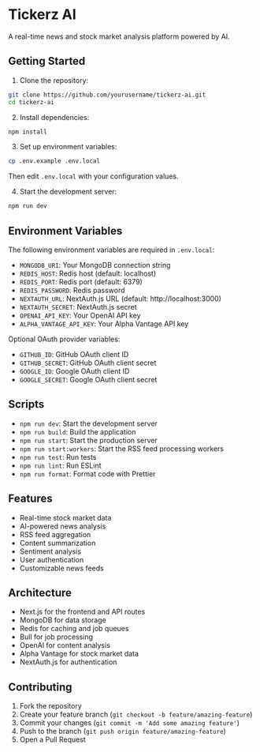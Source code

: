 # Tickerz AI

A real-time news and stock market analysis platform powered by AI.

## Getting Started

1. Clone the repository:
```bash
git clone https://github.com/yourusername/tickerz-ai.git
cd tickerz-ai
```

2. Install dependencies:
```bash
npm install
```

3. Set up environment variables:
```bash
cp .env.example .env.local
```
Then edit `.env.local` with your configuration values.

4. Start the development server:
```bash
npm run dev
```

## Environment Variables

The following environment variables are required in `.env.local`:

- `MONGODB_URI`: Your MongoDB connection string
- `REDIS_HOST`: Redis host (default: localhost)
- `REDIS_PORT`: Redis port (default: 6379)
- `REDIS_PASSWORD`: Redis password
- `NEXTAUTH_URL`: NextAuth.js URL (default: http://localhost:3000)
- `NEXTAUTH_SECRET`: NextAuth.js secret
- `OPENAI_API_KEY`: Your OpenAI API key
- `ALPHA_VANTAGE_API_KEY`: Your Alpha Vantage API key

Optional OAuth provider variables:
- `GITHUB_ID`: GitHub OAuth client ID
- `GITHUB_SECRET`: GitHub OAuth client secret
- `GOOGLE_ID`: Google OAuth client ID
- `GOOGLE_SECRET`: Google OAuth client secret

## Scripts

- `npm run dev`: Start the development server
- `npm run build`: Build the application
- `npm run start`: Start the production server
- `npm run start:workers`: Start the RSS feed processing workers
- `npm run test`: Run tests
- `npm run lint`: Run ESLint
- `npm run format`: Format code with Prettier

## Features

- Real-time stock market data
- AI-powered news analysis
- RSS feed aggregation
- Content summarization
- Sentiment analysis
- User authentication
- Customizable news feeds

## Architecture

- Next.js for the frontend and API routes
- MongoDB for data storage
- Redis for caching and job queues
- Bull for job processing
- OpenAI for content analysis
- Alpha Vantage for stock market data
- NextAuth.js for authentication

## Contributing

1. Fork the repository
2. Create your feature branch (`git checkout -b feature/amazing-feature`)
3. Commit your changes (`git commit -m 'Add some amazing feature'`)
4. Push to the branch (`git push origin feature/amazing-feature`)
5. Open a Pull Request
